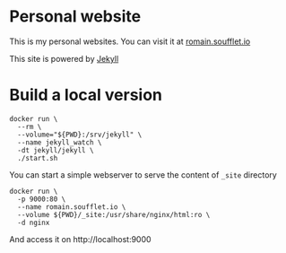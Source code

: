 # Personal website

This is my personal websites.
You can visit it at [romain.soufflet.io](https://romain.soufflet.io/)


This site is powered by [Jekyll](https://jekyllrb.com/)


# Build a local version

```
docker run \
  --rm \
  --volume="${PWD}:/srv/jekyll" \
  --name jekyll_watch \
  -dt jekyll/jekyll \
  ./start.sh
```

You can start a simple webserver to serve the content of `_site` directory

```
docker run \
  -p 9000:80 \
  --name romain.soufflet.io \
  --volume ${PWD}/_site:/usr/share/nginx/html:ro \
  -d nginx
```

And access it on http://localhost:9000
